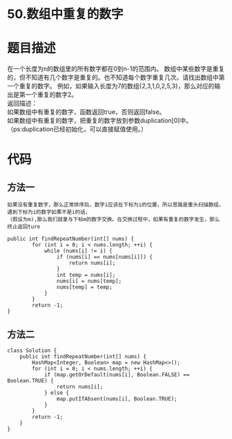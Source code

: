 # 50.数组中重复的数字

<a name="HgmEh"></a>
# 题目描述
在一个长度为n的数组里的所有数字都在0到n-1的范围内。 数组中某些数字是重复的，但不知道有几个数字是重复的。也不知道每个数字重复几次。请找出数组中第一个重复的数字。 例如，如果输入长度为7的数组{2,3,1,0,2,5,3}，那么对应的输出是第一个重复的数字2。<br />返回描述：<br />如果数组中有重复的数字，函数返回true，否则返回false。<br />如果数组中有重复的数字，把重复的数字放到参数duplication[0]中。（ps:duplication已经初始化，可以直接赋值使用。）
<a name="p0N2E"></a>
# 代码
<a name="COCK7"></a>
## 方法一
```
如果没有重复数字，那么正常排序后，数字i应该在下标为i的位置，所以思路是重头扫描数组，遇到下标为i的数字如果不是i的话，
（假设为m),那么我们就拿与下标m的数字交换。在交换过程中，如果有重复的数字发生，那么终止返回ture
```
```
public int findRepeatNumber(int[] nums) {
        for (int i = 0; i < nums.length; ++i) {
            while (nums[i] != i) {
                if (nums[i] == nums[nums[i]]) {
                    return nums[i];
                }
                int temp = nums[i];
                nums[i] = nums[temp];
                nums[temp] = temp;
            }
        }
        return -1;
}
```
<a name="2cruL"></a>
## 方法二
```
class Solution {
    public int findRepeatNumber(int[] nums) {
        HashMap<Integer, Boolean> map = new HashMap<>();
        for (int i = 0; i < nums.length; ++i) {
            if (map.getOrDefault(nums[i], Boolean.FALSE) == Boolean.TRUE) {
                return nums[i];
            } else {
                map.putIfAbsent(nums[i], Boolean.TRUE);
            }
        }
        return -1;
    }
}
```
